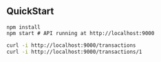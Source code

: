 

## QuickStart

```
npm install
npm start # API running at http://localhost:9000
```

```bash
curl -i http://localhost:9000/transactions
curl -i http://localhost:9000/transactions/1
```

